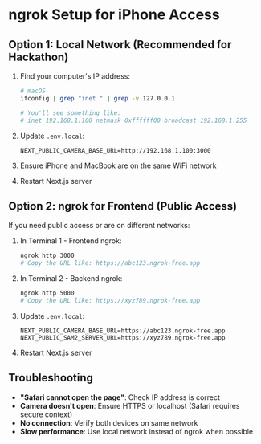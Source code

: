 # ngrok Setup for iPhone Access

## Option 1: Local Network (Recommended for Hackathon)

1. Find your computer's IP address:
   ```bash
   # macOS
   ifconfig | grep "inet " | grep -v 127.0.0.1
   
   # You'll see something like:
   # inet 192.168.1.100 netmask 0xffffff00 broadcast 192.168.1.255
   ```

2. Update `.env.local`:
   ```
   NEXT_PUBLIC_CAMERA_BASE_URL=http://192.168.1.100:3000
   ```

3. Ensure iPhone and MacBook are on the same WiFi network

4. Restart Next.js server

## Option 2: ngrok for Frontend (Public Access)

If you need public access or are on different networks:

1. In Terminal 1 - Frontend ngrok:
   ```bash
   ngrok http 3000
   # Copy the URL like: https://abc123.ngrok-free.app
   ```

2. In Terminal 2 - Backend ngrok:
   ```bash
   ngrok http 5000
   # Copy the URL like: https://xyz789.ngrok-free.app
   ```

3. Update `.env.local`:
   ```
   NEXT_PUBLIC_CAMERA_BASE_URL=https://abc123.ngrok-free.app
   NEXT_PUBLIC_SAM2_SERVER_URL=https://xyz789.ngrok-free.app
   ```

4. Restart Next.js server

## Troubleshooting

- **"Safari cannot open the page"**: Check IP address is correct
- **Camera doesn't open**: Ensure HTTPS or localhost (Safari requires secure context)
- **No connection**: Verify both devices on same network
- **Slow performance**: Use local network instead of ngrok when possible